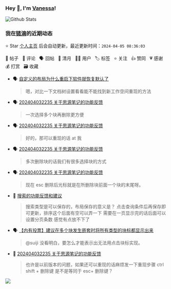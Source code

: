### Hey 👋, I'm [Vanessa](http://vanessa.b3log.org/)!

![Github Stats](https://github-readme-stats.vercel.app/api?username=Vanessa219&show_icons=true)

<!--events start -->

### 我在[链滴](https://ld246.com)的近期动态

⭐️ Star [个人主页](https://github.com/Vanessa219/Vanessa219) 后会自动更新，最近更新时间：`2024-04-05 08:36:03`

📝 帖子 &nbsp; 💬 评论 &nbsp; 🗣 回帖 &nbsp; 🌙 清月 &nbsp; 👨‍💻 用户 &nbsp; 🏷️ 标签 &nbsp; ⭐️ 关注 &nbsp; 👍 赞同 &nbsp; 💗 感谢 &nbsp; 💰 打赏 &nbsp; 🗃 收藏

* 🗣 [自定义的布局为什么重启下软件就恢复默认了](https://ld246.com/article/1705321918702/comment/1712198549079#comments)

  > 嗯，对比一下文档树设置看看能不能找到新工作空间重现的方法
* 🗣 [202404032235 关于思源笔记的功能反馈](https://ld246.com/article/1712155871685/comment/1712193618448#comments)

  > 一次选择多个块再删除更方便
* 🗣 [202404032235 关于思源笔记的功能反馈](https://ld246.com/article/1712155871685/comment/1712193769778#comments)

  > 好的，那可以重现的话 at 我
* 🗣 [202404032235 关于思源笔记的功能反馈](https://ld246.com/article/1712155871685/comment/1712193245761#comments)

  > 多次删除块的话我们有很多选择块的方式
* 🗣 [202404032235 关于思源笔记的功能反馈](https://ld246.com/article/1712155871685/comment/1712159677611#comments)

  > 现在 esc 删除后光标就是在所删除块前面一个块的末尾呀。
* 💬 [搜索的功能反馈和建议](https://ld246.com/article/1712194645841/comment/1712198496765#comments)

  > 搜索类型是可以保存的，布局保存的意义是？ 点击查询条件后再保存即可更新，排序这个后面有空可以弄一下 需要在一页显示完的话后面可以设置分页条数 感觉有点放不下了
* 🗣 [【内有投票】建议在多个块发生嵌套时将所有类型的块标都显示出来](https://ld246.com/article/1711588982750/comment/1712115822329#comments)

  > @suiji 没看明白，要怎么才能表示出无法用点击块标实现。
* 💬 [202404032235 关于思源笔记的功能反馈](https://ld246.com/article/1712155871685/comment/1712159440921#comments)

  > 也许是以前版本的问题，如果还可以重现的话麻烦发一下重现步骤 ctrl shift + 删除键 是不是等同于 esc+ 删除键？


<!--events end -->

<a title="Hits" target="_blank" href="https://github.com/Vanessa219/Vanessa219"><img src="https://hits.b3log.org/Vanessa219/Vanessa219.svg"></a>
